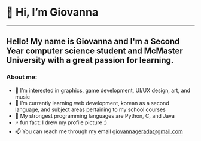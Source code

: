 # 👋 Hi, I’m Giovanna
----
Hello! My name is Giovanna and I'm a Second Year computer science student and McMaster University with a great passion for learning.
----
### About me:
- 👀 I’m interested in graphics, game development, UI/UX design, art, and music
- 🌱 I’m currently learning web development, korean as a second language, and subject areas pertaining to my school courses
- 💪 My strongest programming languages are Python, C, and Java
- ⚡ fun fact: I drew my profile picture :)
- 📫 You can reach me through my email [giovannagerada@gmail.com](mailto:giovannagerada@gmail.com)
<!---
giovannager/giovannager is a ✨ special ✨ repository because its `README.md` (this file) appears on your GitHub profile.
You can click the Preview link to take a look at your changes.
--->
